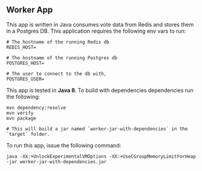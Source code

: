 ## Worker App

This app is written in Java consumes vote data from Redis and stores them in a Postgres DB. This application requires the following env vars to run:

~~~
# The hostname of the running Redis db
REDIS_HOST=

# The hostname of the running Postgres db
POSTGRES_HOST=

# The user to connect to the db with,
POSTGRES_USER=
~~~

This app is tested in **Java 8**. To build with dependencies dependencies run the following:

~~~
mvn dependency:resolve
mvn verify
mvn package

# This will build a jar named `worker-jar-with-dependencies` in the `target` folder.
~~~

To run this app, issue the following command:

~~~
java -XX:+UnlockExperimentalVMOptions -XX:+UseCGroupMemoryLimitForHeap -jar worker-jar-with-dependencies.jar
~~~
